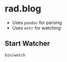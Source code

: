 # rad.blog

- Uses `pandoc` for parsing
- Uses `entr` for watching

## Start Watcher

```
bin/watch
```
